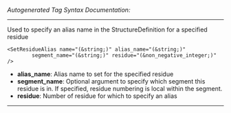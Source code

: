 _Autogenerated Tag Syntax Documentation:_

---
Used to specify an alias name in the StructureDefinition for a specified residue

```
<SetResidueAlias name="(&string;)" alias_name="(&string;)"
        segment_name="(&string;)" residue="(&non_negative_integer;)" />
```

-   **alias_name**: Alias name to set for the specified residue
-   **segment_name**: Optional argument to specify which segment this residue is in. If specified, residue numbering is local within the segment.
-   **residue**: Number of residue for which to specify an alias

---
